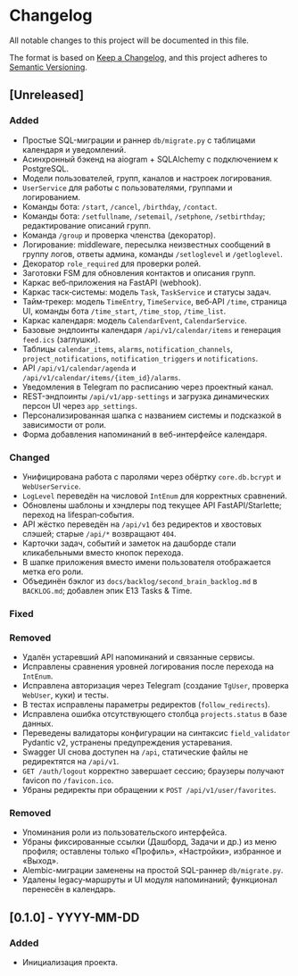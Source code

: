 # Changelog
All notable changes to this project will be documented in this file.

The format is based on [Keep a Changelog](https://keepachangelog.com/en/1.1.0/),
and this project adheres to [Semantic Versioning](https://semver.org/spec/v2.0.0.html).

## [Unreleased]
### Added
- Простые SQL-миграции и раннер `db/migrate.py` с таблицами календаря и уведомлений.
- Асинхронный бэкенд на aiogram + SQLAlchemy с подключением к PostgreSQL.
- Модели пользователей, групп, каналов и настроек логирования.
- `UserService` для работы с пользователями, группами и логированием.
- Команды бота: `/start`, `/cancel`, `/birthday`, `/contact`.
- Команды бота: `/setfullname`, `/setemail`, `/setphone`, `/setbirthday`; редактирование описаний групп.
- Команда `/group` и проверка членства (декоратор).
- Логирование: middleware, пересылка неизвестных сообщений в группу логов, ответы админа, команды `/setloglevel` и `/getloglevel`.
- Декоратор `role_required` для проверки ролей.
- Заготовки FSM для обновления контактов и описания групп.
- Каркас веб‑приложения на FastAPI (webhook).
- Каркас таск‑системы: модель `Task`, `TaskService` и статусы задач.
- Тайм‑трекер: модель `TimeEntry`, `TimeService`, веб‑API `/time`, страница UI, команды бота `/time_start`, `/time_stop`, `/time_list`.
- Каркас календаря: модель `CalendarEvent`, `CalendarService`.
- Базовые эндпоинты календаря `/api/v1/calendar/items` и генерация `feed.ics` (заглушки).
- Таблицы `calendar_items`, `alarms`, `notification_channels`, `project_notifications`,
  `notification_triggers` и `notifications`.
- API `/api/v1/calendar/agenda` и `/api/v1/calendar/items/{item_id}/alarms`.
- Уведомления в Telegram по расписанию через проектный канал.
- REST-эндпоинты `/api/v1/app-settings` и загрузка динамических персон UI через `app_settings`.
- Персонализированная шапка с названием системы и подсказкой в зависимости от роли.
- Форма добавления напоминаний в веб-интерфейсе календаря.

### Changed
- Унифицирована работа с паролями через обёртку `core.db.bcrypt` и `WebUserService`.
- `LogLevel` переведён на числовой `IntEnum` для корректных сравнений.
- Обновлены шаблоны и хэндлеры под текущее API FastAPI/Starlette; переход на lifespan‑события.
- API жёстко переведён на `/api/v1` без редиректов и хвостовых слэшей; старые `/api/*` возвращают `404`.
- Карточки задач, событий и заметок на дашборде стали кликабельными вместо кнопок перехода.
- В шапке приложения вместо имени пользователя отображается метка его роли.
- Объединён бэклог из `docs/backlog/second_brain_backlog.md` в `BACKLOG.md`; добавлен эпик E13 Tasks & Time.

### Fixed

### Removed
- Удалён устаревший API напоминаний и связанные сервисы.
- Исправлены сравнения уровней логирования после перехода на `IntEnum`.
- Исправлена авторизация через Telegram (создание `TgUser`, проверка `WebUser`, куки) и тесты.
- В тестах исправлены параметры редиректов (`follow_redirects`).
- Исправлена ошибка отсутствующего столбца `projects.status` в базе данных.
- Переведены валидаторы конфигурации на синтаксис `field_validator` Pydantic v2, устранены предупреждения устаревания.
- Swagger UI снова доступен на `/api`, статические файлы не редиректятся на `/api/v1`.
- `GET /auth/logout` корректно завершает сессию; браузеры получают favicon по `/favicon.ico`.
- Убраны редиректы при обращении к `POST /api/v1/user/favorites`.

### Removed
 - Упоминания роли из пользовательского интерфейса.
 - Убраны фиксированные ссылки (Дашборд, Задачи и др.) из меню профиля; оставлены только «Профиль», «Настройки», избранное и «Выход».
 - Alembic-миграции заменены на простой SQL-раннер `db/migrate.py`.
 - Удалены legacy‑маршруты и UI модуля напоминаний; функционал перенесён в календарь.

## [0.1.0] - YYYY-MM-DD
### Added
- Инициализация проекта.

